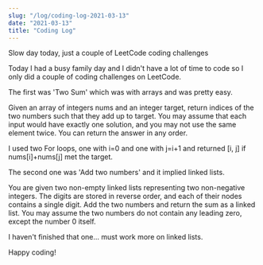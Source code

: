 ```yaml
---
slug: "/log/coding-log-2021-03-13"
date: "2021-03-13"
title: "Coding Log"
---
```


Slow day today, just a couple of LeetCode coding challenges

<p>Today I had a busy family day and I didn't have a lot of time to code so I only did a couple of coding challenges on LeetCode.</p>
<p>The first was 'Two Sum' which was with arrays and was pretty easy.</p>
<p>Given an array of integers nums and an integer target, return indices of the two numbers such that they add up to target. You may assume that each input would have exactly one solution, and you may not use the same element twice. You can return the answer in any order.</p>
<p>I used two For loops, one with i=0 and one with j=i+1 and returned [i, j] if nums[i]+nums[j] met the target.</p>
<p>The second one was 'Add two numbers' and it implied linked lists.</p>
<p>You are given two non-empty linked lists representing two non-negative integers. The digits are stored in reverse order, and each of their nodes contains a single digit. Add the two numbers and return the sum as a linked list. You may assume the two numbers do not contain any leading zero, except the number 0 itself.</p>
<p>I haven't finished that one... must work more on linked lists.</p>
<p>Happy coding!</p>

